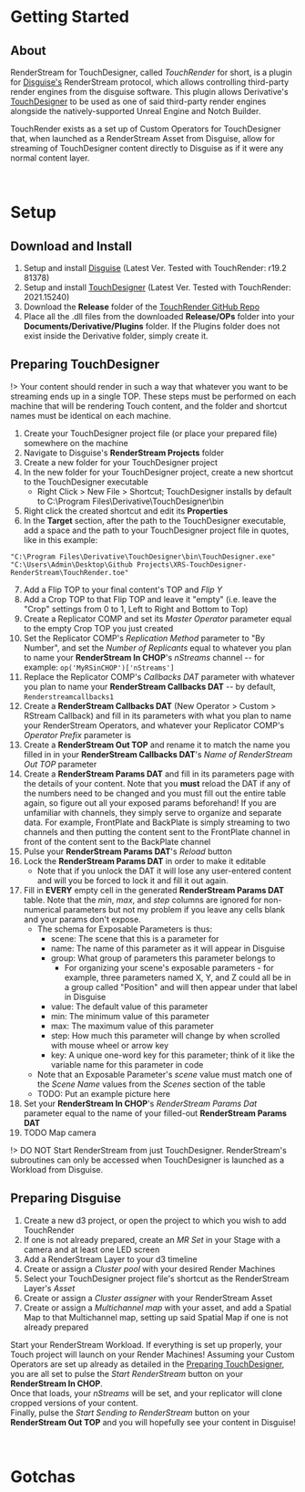 # Getting Started
## About
RenderStream for TouchDesigner, called *TouchRender* for short, is a plugin for [Disguise's](http://disguise.one) RenderStream protocol, which allows controlling third-party render engines from the disguise software. This plugin allows Derivative's [TouchDesigner](http://derivative.ca) to be used as one of said third-party render engines alongside the natively-supported Unreal Engine and Notch Builder.

TouchRender exists as a set up of Custom Operators for TouchDesigner that, when launched as a RenderStream Asset from Disguise, allow for streaming of TouchDesigner content directly to Disguise as if it were any normal content layer.

<p>&nbsp;</p>

# Setup
## Download and Install
1. Setup and install [Disguise](https://download.disguise.one/) (Latest Ver. Tested with TouchRender: r19.2 81378)
2. Setup and install [TouchDesigner](https://derivative.ca/download) (Latest Ver. Tested with TouchRender: 2021.15240)
3. Download the **Release** folder of the [TouchRender GitHub Repo](https://github.com/XR-Studios/XRS-TouchDesigner-RenderStream)
5. Place all the .dll files from the downloaded **Release/OPs** folder into your **Documents/Derivative/Plugins** folder. If the Plugins folder does not exist inside the Derivative folder, simply create it.

## Preparing TouchDesigner
!> Your content should render in such a way that whatever you want to be streaming ends up in a single TOP. These steps must be performed on each machine that will be rendering Touch content, and the folder and shortcut names must be identical on each machine.
1. Create your TouchDesigner project file (or place your prepared file) somewhere on the machine
2. Navigate to Disguise's **RenderStream Projects** folder
3. Create a new folder for your TouchDesigner project
4. In the new folder for your TouchDesigner project, create a new shortcut to the TouchDesigner executable
    - Right Click > New File > Shortcut; TouchDesigner installs by default to C:\Program Files\Derivative\TouchDesigner\bin
5. Right click the created shortcut and edit its **Properties**
6. In the **Target** section, after the path to the TouchDesigner executable, add a space and the path to your TouchDesigner project file in quotes, like in this example:


```Target
"C:\Program Files\Derivative\TouchDesigner\bin\TouchDesigner.exe" "C:\Users\Admin\Desktop\Github Projects\XRS-TouchDesigner-RenderStream\TouchRender.toe"
```

7. Add a Flip TOP to your final content's TOP and *Flip Y*
8. Add a Crop TOP to that Flip TOP and leave it "empty" (i.e. leave the "Crop" settings from 0 to 1, Left to Right and Bottom to Top)
9. Create a Replicator COMP and set its *Master Operator* parameter equal to the empty Crop TOP you just created
10. Set the Replicator COMP's *Replication Method* parameter to "By Number", and set the *Number of Replicants* equal to whatever you plan to name your **RenderStream In CHOP**'s *nStreams* channel -- for example:  `op('MyRSinCHOP')['nStreams']`
11. Replace the Replicator COMP's *Callbacks DAT* parameter with whatever you plan to name your **RenderStream Callbacks DAT** -- by default, `Renderstreamcallbacks1`
12. Create a **RenderStream Callbacks DAT** (New Operator > Custom > RStream Callback) and fill in its parameters with what you plan to name your RenderStream Operators, and whatever your Replicator COMP's *Operator Prefix* parameter is
13. Create a **RenderStream Out TOP** and rename it to match the name you filled in in your **RenderStream Callbacks DAT**'s *Name of RenderStream Out TOP* parameter
14. Create a **RenderStream Params DAT** and fill in its parameters page with the details of your content. Note that you **must** reload the DAT if any of the numbers need to be changed and you must fill out the entire table again, so figure out all your exposed params beforehand! If you are unfamiliar with channels, they simply serve to organize and separate data. For example, FrontPlate and BackPlate is simply streaming to two channels and then putting the content sent to the FrontPlate channel in front of the content sent to the BackPlate channel
15. Pulse your **RenderStream Params DAT**'s *Reload* button
16. Lock the **RenderStream Params DAT** in order to make it editable
    - Note that if you unlock the DAT it will lose any user-entered content and will you be forced to lock it and fill it out again.
17. Fill in **EVERY** empty cell in the generated **RenderStream Params DAT** table. Note that the *min*, *max*, and *step* columns are ignored for non-numerical parameters but not my problem if you leave any cells blank and your params don't expose.
    - The schema for Exposable Parameters is thus:
        - scene: The scene that this is a parameter for
        - name: The name of this parameter as it will appear in Disguise
        - group: What group of parameters this parameter belongs to
            - For organizing your scene's exposable parameters - for example, three parameters named X, Y, and Z could all be in a group called "Position" and will then appear under that label in Disguise
        - value: The default value of this parameter
        - min: The minimum value of this parameter
        - max: The maximum value of this parameter
        - step: How much this parameter will change by when scrolled with mouse wheel or arrow key
        - key: A unique one-word key for this parameter; think of it like the variable name for this parameter in code
    - Note that an Exposable Parameter's *scene* value must match one of the *Scene Name* values from the *Scenes* section of the table
    - TODO: Put an example picture here
18. Set your **RenderStream In CHOP**'s *RenderStream Params Dat* parameter equal to the name of your filled-out **RenderStream Params DAT**
19. TODO Map camera

!> DO NOT Start RenderStream from just TouchDesigner. RenderStream's subroutines can only be accessed when TouchDesigner is launched as a Workload from Disguise.

## Preparing Disguise
1. Create a new d3 project, or open the project to which you wish to add TouchRender
2. If one is not already prepared, create an *MR Set* in your Stage with a camera and at least one LED screen
3. Add a RenderStream Layer to your d3 timeline
4. Create or assign a *Cluster pool* with your desired Render Machines
5. Select your TouchDesigner project file's shortcut as the RenderStream Layer's *Asset*
6. Create or assign a *Cluster assigner* with your RenderStream Asset
7. Create or assign a *Multichannel map* with your asset, and add a Spatial Map to that Multichannel map, setting up said Spatial Map if one is not already prepared

Start your RenderStream Workload. If everything is set up properly, your Touch project will launch on your Render Machines! Assuming your Custom Operators are set up already as detailed in the [Preparing TouchDesigner](#preparing-touchdesigner), you are all set to pulse the *Start RenderStream* button on your **RenderStream In CHOP**.  
Once that loads, your *nStreams* will be set, and your replicator will clone cropped versions of your content.  
Finally, pulse the *Start Sending to RenderStream* button on your **RenderStream Out TOP** and you will hopefully see your content in Disguise!

<p>&nbsp;</p>

# Gotchas